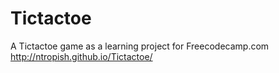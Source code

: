 # Tictactoe
A Tictactoe game as a learning project for Freecodecamp.com
http://ntropish.github.io/Tictactoe/
